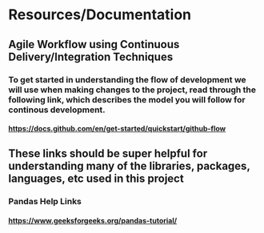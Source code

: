 # Resources/Documentation 

## Agile Workflow using Continuous Delivery/Integration Techniques
### To get started in understanding the flow of development we will use when making changes to the project, read through the following link, which describes the model you will follow for continous development.
#### https://docs.github.com/en/get-started/quickstart/github-flow
## These links should be super helpful for understanding many of the libraries, packages, languages, etc used in this project

### Pandas Help Links
#### https://www.geeksforgeeks.org/pandas-tutorial/